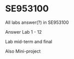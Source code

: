 # SE953100
All labs answer(?) in SE953100

Answer Lab 1 - 12

Lab mid-term and final

Also Mini-project
